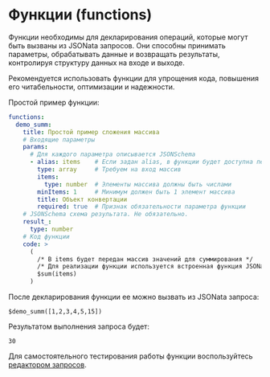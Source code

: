 # Функции (functions)

Функции необходимы для декларирования операций, которые могут быть вызваны из JSONata запросов.
Они способны принимать параметры, обрабатывать данные и возвращать результаты, контролируя 
структуру данных на входе и выходе.

Рекомендуется использовать функции для упрощения кода, повышения его читабельности, оптимизации и надежности.

Простой пример функции:
```yaml
functions:
  demo_summ:
    title: Простой пример сложения массива
    # Входящие параметры
    params:
      # Для каждого параметра описывается JSONSchema
      - alias: items    # Если задан alias, в функции будет доступна переменная с этим идентификатором
        type: array     # Требуем на вход массив
        items:
          type: number  # Элементы массива должны быть числами
        minItems: 1     # Минимум должен быть 1 элемент массива
        title: Объект конвертации
        required: true  # Признак обязательности параметра функции
    # JSONSchema схема результата. Не обязательно.
    result_:
      type: number
    # Код функции
    code: >
      (
        /* В items будет передан массив значений для суммирования */
        /* Для реализации функции используется встроенная функция JSONata $sum() */
        $sum(items)
      )
```

После декларирования функции ее можно вызвать из JSONata запроса:
```JSONata
$demo_summ([1,2,3,4,5,15])
```

Результатом выполнения запроса будет:
```
30
```

Для самостоятельного тестирования работы функции воспользуйтесь [редактором запросов](/devtool).




